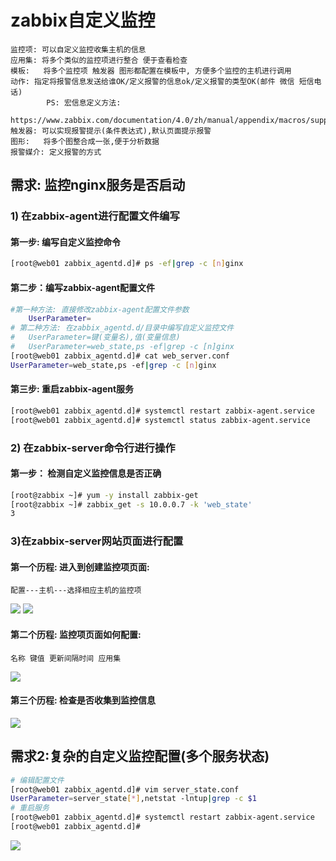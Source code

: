 # zabbix自定义监控

```text
监控项: 可以自定义监控收集主机的信息
应用集: 将多个类似的监控项进行整合 便于查看检查
模板:   将多个监控项 触发器 图形都配置在模板中, 方便多个监控的主机进行调用
动作:	指定将报警信息发送给谁OK/定义报警的信息ok/定义报警的类型OK(邮件 微信 短信电话)
	    PS: 宏信息定义方法: 
		https://www.zabbix.com/documentation/4.0/zh/manual/appendix/macros/supported_by_location
触发器: 可以实现报警提示(条件表达式),默认页面提示报警
图形:   将多个图整合成一张,便于分析数据
报警媒介: 定义报警的方式
```
## 需求: 监控nginx服务是否启动
### 1) 在zabbix-agent进行配置文件编写
 #### 第一步: 编写自定义监控命令
```sh
[root@web01 zabbix_agentd.d]# ps -ef|grep -c [n]ginx
```
#### 第二步：编写zabbix-agent配置文件
```sh
#第一种方法: 直接修改zabbix-agent配置文件参数
	UserParameter=
# 第二种方法: 在zabbix_agentd.d/目录中编写自定义监控文件
#	UserParameter=键(变量名),值(变量信息)
#	UserParameter=web_state,ps -ef|grep -c [n]ginx
[root@web01 zabbix_agentd.d]# cat web_server.conf 
UserParameter=web_state,ps -ef|grep -c [n]ginx
```
#### 第三步: 重启zabbix-agent服务
```sh
[root@web01 zabbix_agentd.d]# systemctl restart zabbix-agent.service 
[root@web01 zabbix_agentd.d]# systemctl status zabbix-agent.service 
```
### 2) 在zabbix-server命令行进行操作
   #### 第一步： 检测自定义监控信息是否正确
```sh
[root@zabbix ~]# yum -y install zabbix-get
[root@zabbix ~]# zabbix_get -s 10.0.0.7 -k 'web_state'
3
```
### 3)在zabbix-server网站页面进行配置
#### 第一个历程: 进入到创建监控项页面:
```text
配置---主机---选择相应主机的监控项
```
![](https://cdn.jsdelivr.net/gh/fhwlnetwork/blos_imgs/img/20210510172909.png)
![](https://cdn.jsdelivr.net/gh/fhwlnetwork/blos_imgs/img/20210510172944.png)
#### 第二个历程: 监控项页面如何配置:
```text
名称 键值 更新间隔时间 应用集
```
![](https://cdn.jsdelivr.net/gh/fhwlnetwork/blos_imgs/img/20210510173508.png)
#### 第三个历程: 检查是否收集到监控信息
![](https://cdn.jsdelivr.net/gh/fhwlnetwork/blos_imgs/img/20210510173658.png)

## 需求2:复杂的自定义监控配置(多个服务状态)
```sh
# 编辑配置文件
[root@web01 zabbix_agentd.d]# vim server_state.conf
UserParameter=server_state[*],netstat -lntup|grep -c $1
# 重启服务
[root@web01 zabbix_agentd.d]# systemctl restart zabbix-agent.service 
[root@web01 zabbix_agentd.d]# 
```
![](https://cdn.jsdelivr.net/gh/fhwlnetwork/blos_imgs/img/20210510174712.png)